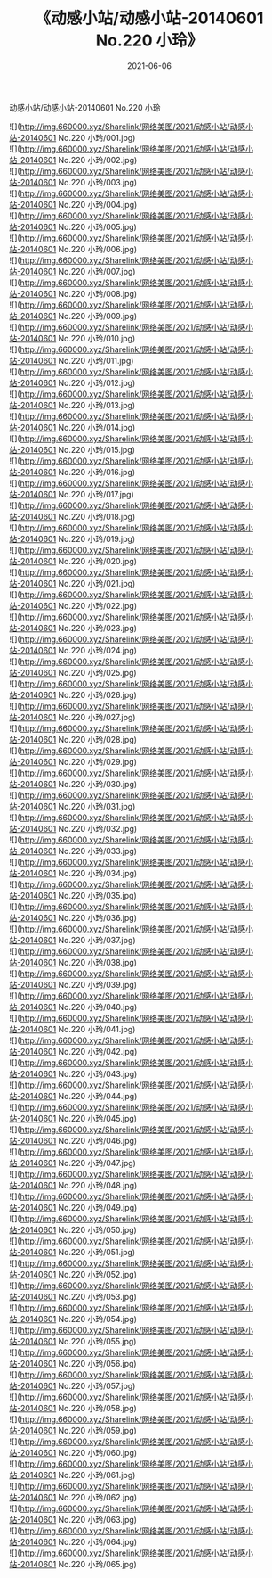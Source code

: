 ﻿---
layout: post
title:  《动感小站/动感小站-20140601 No.220 小玲》
date:   2021-06-06
img: http://img.660000.xyz/Sharelink/网络美图/2021/动感小站/动感小站-20140601 No.220 小玲/000.jpg
categories: [美女, 清纯, 唯美]
---

动感小站/动感小站-20140601 No.220 小玲

 ![](http://img.660000.xyz/Sharelink/网络美图/2021/动感小站/动感小站-20140601 No.220 小玲/001.jpg) <br>![](http://img.660000.xyz/Sharelink/网络美图/2021/动感小站/动感小站-20140601 No.220 小玲/002.jpg) <br>![](http://img.660000.xyz/Sharelink/网络美图/2021/动感小站/动感小站-20140601 No.220 小玲/003.jpg) <br>![](http://img.660000.xyz/Sharelink/网络美图/2021/动感小站/动感小站-20140601 No.220 小玲/004.jpg) <br>![](http://img.660000.xyz/Sharelink/网络美图/2021/动感小站/动感小站-20140601 No.220 小玲/005.jpg) <br>![](http://img.660000.xyz/Sharelink/网络美图/2021/动感小站/动感小站-20140601 No.220 小玲/006.jpg) <br>![](http://img.660000.xyz/Sharelink/网络美图/2021/动感小站/动感小站-20140601 No.220 小玲/007.jpg) <br>![](http://img.660000.xyz/Sharelink/网络美图/2021/动感小站/动感小站-20140601 No.220 小玲/008.jpg) <br>![](http://img.660000.xyz/Sharelink/网络美图/2021/动感小站/动感小站-20140601 No.220 小玲/009.jpg) <br>![](http://img.660000.xyz/Sharelink/网络美图/2021/动感小站/动感小站-20140601 No.220 小玲/010.jpg) <br>![](http://img.660000.xyz/Sharelink/网络美图/2021/动感小站/动感小站-20140601 No.220 小玲/011.jpg) <br>![](http://img.660000.xyz/Sharelink/网络美图/2021/动感小站/动感小站-20140601 No.220 小玲/012.jpg) <br>![](http://img.660000.xyz/Sharelink/网络美图/2021/动感小站/动感小站-20140601 No.220 小玲/013.jpg) <br>![](http://img.660000.xyz/Sharelink/网络美图/2021/动感小站/动感小站-20140601 No.220 小玲/014.jpg) <br>![](http://img.660000.xyz/Sharelink/网络美图/2021/动感小站/动感小站-20140601 No.220 小玲/015.jpg) <br>![](http://img.660000.xyz/Sharelink/网络美图/2021/动感小站/动感小站-20140601 No.220 小玲/016.jpg) <br>![](http://img.660000.xyz/Sharelink/网络美图/2021/动感小站/动感小站-20140601 No.220 小玲/017.jpg) <br>![](http://img.660000.xyz/Sharelink/网络美图/2021/动感小站/动感小站-20140601 No.220 小玲/018.jpg) <br>![](http://img.660000.xyz/Sharelink/网络美图/2021/动感小站/动感小站-20140601 No.220 小玲/019.jpg) <br>![](http://img.660000.xyz/Sharelink/网络美图/2021/动感小站/动感小站-20140601 No.220 小玲/020.jpg) <br>![](http://img.660000.xyz/Sharelink/网络美图/2021/动感小站/动感小站-20140601 No.220 小玲/021.jpg) <br>![](http://img.660000.xyz/Sharelink/网络美图/2021/动感小站/动感小站-20140601 No.220 小玲/022.jpg) <br>![](http://img.660000.xyz/Sharelink/网络美图/2021/动感小站/动感小站-20140601 No.220 小玲/023.jpg) <br>![](http://img.660000.xyz/Sharelink/网络美图/2021/动感小站/动感小站-20140601 No.220 小玲/024.jpg) <br>![](http://img.660000.xyz/Sharelink/网络美图/2021/动感小站/动感小站-20140601 No.220 小玲/025.jpg) <br>![](http://img.660000.xyz/Sharelink/网络美图/2021/动感小站/动感小站-20140601 No.220 小玲/026.jpg) <br>![](http://img.660000.xyz/Sharelink/网络美图/2021/动感小站/动感小站-20140601 No.220 小玲/027.jpg) <br>![](http://img.660000.xyz/Sharelink/网络美图/2021/动感小站/动感小站-20140601 No.220 小玲/028.jpg) <br>![](http://img.660000.xyz/Sharelink/网络美图/2021/动感小站/动感小站-20140601 No.220 小玲/029.jpg) <br>![](http://img.660000.xyz/Sharelink/网络美图/2021/动感小站/动感小站-20140601 No.220 小玲/030.jpg) <br>![](http://img.660000.xyz/Sharelink/网络美图/2021/动感小站/动感小站-20140601 No.220 小玲/031.jpg) <br>![](http://img.660000.xyz/Sharelink/网络美图/2021/动感小站/动感小站-20140601 No.220 小玲/032.jpg) <br>![](http://img.660000.xyz/Sharelink/网络美图/2021/动感小站/动感小站-20140601 No.220 小玲/033.jpg) <br>![](http://img.660000.xyz/Sharelink/网络美图/2021/动感小站/动感小站-20140601 No.220 小玲/034.jpg) <br>![](http://img.660000.xyz/Sharelink/网络美图/2021/动感小站/动感小站-20140601 No.220 小玲/035.jpg) <br>![](http://img.660000.xyz/Sharelink/网络美图/2021/动感小站/动感小站-20140601 No.220 小玲/036.jpg) <br>![](http://img.660000.xyz/Sharelink/网络美图/2021/动感小站/动感小站-20140601 No.220 小玲/037.jpg) <br>![](http://img.660000.xyz/Sharelink/网络美图/2021/动感小站/动感小站-20140601 No.220 小玲/038.jpg) <br>![](http://img.660000.xyz/Sharelink/网络美图/2021/动感小站/动感小站-20140601 No.220 小玲/039.jpg) <br>![](http://img.660000.xyz/Sharelink/网络美图/2021/动感小站/动感小站-20140601 No.220 小玲/040.jpg) <br>![](http://img.660000.xyz/Sharelink/网络美图/2021/动感小站/动感小站-20140601 No.220 小玲/041.jpg) <br>![](http://img.660000.xyz/Sharelink/网络美图/2021/动感小站/动感小站-20140601 No.220 小玲/042.jpg) <br>![](http://img.660000.xyz/Sharelink/网络美图/2021/动感小站/动感小站-20140601 No.220 小玲/043.jpg) <br>![](http://img.660000.xyz/Sharelink/网络美图/2021/动感小站/动感小站-20140601 No.220 小玲/044.jpg) <br>![](http://img.660000.xyz/Sharelink/网络美图/2021/动感小站/动感小站-20140601 No.220 小玲/045.jpg) <br>![](http://img.660000.xyz/Sharelink/网络美图/2021/动感小站/动感小站-20140601 No.220 小玲/046.jpg) <br>![](http://img.660000.xyz/Sharelink/网络美图/2021/动感小站/动感小站-20140601 No.220 小玲/047.jpg) <br>![](http://img.660000.xyz/Sharelink/网络美图/2021/动感小站/动感小站-20140601 No.220 小玲/048.jpg) <br>![](http://img.660000.xyz/Sharelink/网络美图/2021/动感小站/动感小站-20140601 No.220 小玲/049.jpg) <br>![](http://img.660000.xyz/Sharelink/网络美图/2021/动感小站/动感小站-20140601 No.220 小玲/050.jpg) <br>![](http://img.660000.xyz/Sharelink/网络美图/2021/动感小站/动感小站-20140601 No.220 小玲/051.jpg) <br>![](http://img.660000.xyz/Sharelink/网络美图/2021/动感小站/动感小站-20140601 No.220 小玲/052.jpg) <br>![](http://img.660000.xyz/Sharelink/网络美图/2021/动感小站/动感小站-20140601 No.220 小玲/053.jpg) <br>![](http://img.660000.xyz/Sharelink/网络美图/2021/动感小站/动感小站-20140601 No.220 小玲/054.jpg) <br>![](http://img.660000.xyz/Sharelink/网络美图/2021/动感小站/动感小站-20140601 No.220 小玲/055.jpg) <br>![](http://img.660000.xyz/Sharelink/网络美图/2021/动感小站/动感小站-20140601 No.220 小玲/056.jpg) <br>![](http://img.660000.xyz/Sharelink/网络美图/2021/动感小站/动感小站-20140601 No.220 小玲/057.jpg) <br>![](http://img.660000.xyz/Sharelink/网络美图/2021/动感小站/动感小站-20140601 No.220 小玲/058.jpg) <br>![](http://img.660000.xyz/Sharelink/网络美图/2021/动感小站/动感小站-20140601 No.220 小玲/059.jpg) <br>![](http://img.660000.xyz/Sharelink/网络美图/2021/动感小站/动感小站-20140601 No.220 小玲/060.jpg) <br>![](http://img.660000.xyz/Sharelink/网络美图/2021/动感小站/动感小站-20140601 No.220 小玲/061.jpg) <br>![](http://img.660000.xyz/Sharelink/网络美图/2021/动感小站/动感小站-20140601 No.220 小玲/062.jpg) <br>![](http://img.660000.xyz/Sharelink/网络美图/2021/动感小站/动感小站-20140601 No.220 小玲/063.jpg) <br>![](http://img.660000.xyz/Sharelink/网络美图/2021/动感小站/动感小站-20140601 No.220 小玲/064.jpg) <br>![](http://img.660000.xyz/Sharelink/网络美图/2021/动感小站/动感小站-20140601 No.220 小玲/065.jpg) <br>